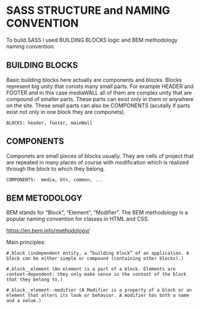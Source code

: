 # SASS STRUCTURE and NAMING CONVENTION

To build SASS I used BUILDING BLOCKS logic and BEM methodology naming convention.

## BUILDING BLOCKS

Basic building blocks here actually are components and blocks. Blocks represent big unity that conists many small parts.
For example HEADER and FOOTER and in this case mediaWALL all of them are complex unity that are compound of smaller parts. These parts can exist only in them or anywhere on the site.
These small parts can also be COMPONENTS (acutally if parts exist not only in one block they are componets).
```
BLOCKS: header, footer, mainWall
```
## COMPONENTS

Componets are small pieces of blocks usually. They are cells of project that are repeated in many places of course with modification which is realized through the block to which they belong.

```
COMPONENTS:  media, btn, common, ...
```
## BEM METODOLOGY

BEM stands for “Block”, “Element”, “Modifier”. The BEM methodology is a popular naming convention for classes in HTML and CSS. 

https://en.bem.info/methodology/

Main principles:
```
#.block (independent entity, a “building block” of an application. A block can be either simple or compound (containing other blocks).)

#.block__element (An element is a part of a block. Elements are context-dependent: they only make sense in the context of the block that they belong to.)

#.block__element--modifier (A Modifier is a property of a block or an element that alters its look or behavior. A modifier has both a name and a value.)
```
